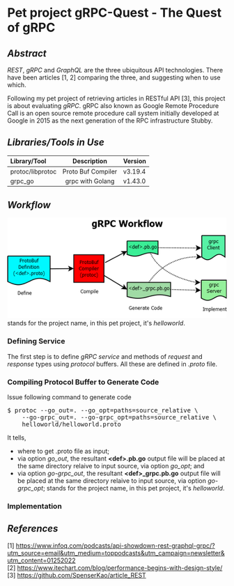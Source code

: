 # Pet project gRPC-Quest - The Quest of gRPC
## _Abstract_
_REST_, _gRPC_ and _GraphQL_ are the three ubiquitous API technologies. There have been articles [1, 2] comparing the three, and suggesting when to use which.

Following my pet project of retrieving articles in RESTful API [3], this project is about evaluating _gRPC_. gRPC also known as Google Remote Procedure Call is an open source remote procedure call system initially developed at Google in 2015 as the next generation of the RPC infrastructure Stubby.

## _Libraries/Tools in Use_
| Library/Tool | Description | Version | 
|:-----------------|:-------:|-----------|
| protoc/libprotoc | Proto Buf Compiler | v3.19.4 |
| grpc_go | grpc with Golang | v1.43.0 |

## _Workflow_
![gRPC Workflow](image/gRPC-Workflow.png "gRPC Workflow")<br/>
_<def>_ stands for the project name, in this pet project, it's _helloworld_.
  
### Defining Service
The first step is to define _gRPC service_ and methods of _request_ and _response_ types using _protocol_ buffers. All these are defined in _.proto_ file. 

### Compiling Protocol Buffer to Generate Code
Issue following command to generate code
<pre>
$ protoc --go_out=. --go_opt=paths=source_relative \
    --go-grpc_out=. --go-grpc_opt=paths=source_relative \
    helloworld/helloworld.proto
</pre>    
It tells,
- where to get .proto file as input;
- via option _go_out_, the resultant __&lt;def&gt;.pb.go__ output file will be placed at the same directory relaive to input source, via option _go_opt_; and
- via option _go-grpc_out_, the resultant __&lt;def&gt;&lowbar;grpc.pb.go__ output file will be placed at the same directory relaive to input source, via option _go-grpc_opt_;
_<def>_ stands for the project name, in this pet project, it's _helloworld_.
  
### Implementation

## _References_
[1] https://www.infoq.com/podcasts/api-showdown-rest-graphql-grpc/?utm_source=email&utm_medium=toppodcasts&utm_campaign=newsletter&utm_content=01252022<br/>
[2] https://www.itechart.com/blog/performance-begins-with-design-style/<br/> 
[3] https://github.com/SpenserKao/article_REST<br/>
